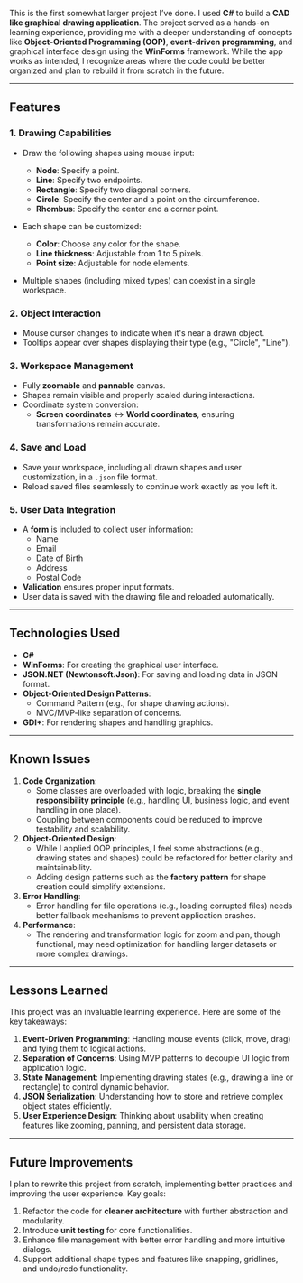 This is the first somewhat larger project I’ve done. I used **C#** to build a **CAD like graphical drawing application**. The project served as a hands-on learning experience, providing me with a deeper understanding of concepts like **Object-Oriented Programming (OOP)**, **event-driven programming**, and graphical interface design using the **WinForms** framework. While the app works as intended, I recognize areas where the code could be better organized and plan to rebuild it from scratch in the future.

---

## Features

### 1. Drawing Capabilities
- Draw the following shapes using mouse input:
  - **Node**: Specify a point.
  - **Line**: Specify two endpoints.
  - **Rectangle**: Specify two diagonal corners.
  - **Circle**: Specify the center and a point on the circumference.
  - **Rhombus**: Specify the center and a corner point.

- Each shape can be customized:
  - **Color**: Choose any color for the shape.
  - **Line thickness**: Adjustable from 1 to 5 pixels.
  - **Point size**: Adjustable for node elements.

- Multiple shapes (including mixed types) can coexist in a single workspace.


### 2. Object Interaction
- Mouse cursor changes to indicate when it's near a drawn object.
- Tooltips appear over shapes displaying their type (e.g., "Circle", "Line").


### 3. Workspace Management
- Fully **zoomable** and **pannable** canvas.
- Shapes remain visible and properly scaled during interactions.
- Coordinate system conversion:
  - **Screen coordinates** ↔ **World coordinates**, ensuring transformations remain accurate.


### 4. Save and Load
- Save your workspace, including all drawn shapes and user customization, in a `.json` file format.
- Reload saved files seamlessly to continue work exactly as you left it.


### 5. User Data Integration
- A **form** is included to collect user information:
  - Name
  - Email
  - Date of Birth
  - Address
  - Postal Code
- **Validation** ensures proper input formats.
- User data is saved with the drawing file and reloaded automatically.

---

## Technologies Used
- **C#**
- **WinForms**: For creating the graphical user interface.
- **JSON.NET (Newtonsoft.Json)**: For saving and loading data in JSON format.
- **Object-Oriented Design Patterns**:
  - Command Pattern (e.g., for shape drawing actions).
  - MVC/MVP-like separation of concerns.
- **GDI+**: For rendering shapes and handling graphics.

---

## Known Issues
1. **Code Organization**:
    - Some classes are overloaded with logic, breaking the **single responsibility principle** (e.g., handling UI, business logic, and event handling in one place).
    - Coupling between components could be reduced to improve testability and scalability.
2. **Object-Oriented Design**:
    - While I applied OOP principles, I feel some abstractions (e.g., drawing states and shapes) could be refactored for better clarity and maintainability.
    - Adding design patterns such as the **factory pattern** for shape creation could simplify extensions.
3. **Error Handling**:
    - Error handling for file operations (e.g., loading corrupted files) needs better fallback mechanisms to prevent application crashes.
4. **Performance**:
    - The rendering and transformation logic for zoom and pan, though functional, may need optimization for handling larger datasets or more complex drawings.

---

## Lessons Learned
This project was an invaluable learning experience. Here are some of the key takeaways:
1. **Event-Driven Programming**: Handling mouse events (click, move, drag) and tying them to logical actions.
2. **Separation of Concerns**: Using MVP patterns to decouple UI logic from application logic.
3. **State Management**: Implementing drawing states (e.g., drawing a line or rectangle) to control dynamic behavior.
4. **JSON Serialization**: Understanding how to store and retrieve complex object states efficiently.
5. **User Experience Design**: Thinking about usability when creating features like zooming, panning, and persistent data storage.

---

## Future Improvements
I plan to rewrite this project from scratch, implementing better practices and improving the user experience. Key goals:
1. Refactor the code for **cleaner architecture** with further abstraction and modularity.
2. Introduce **unit testing** for core functionalities.
3. Enhance file management with better error handling and more intuitive dialogs.
4. Support additional shape types and features like snapping, gridlines, and undo/redo functionality.
